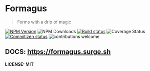 # Formagus
> Forms with a drip of magic


[![NPM Version][npm-badge]][npm-url]
![NPM Downloads][npm-downloads-badge]
[![Build status][github-actions-badge]][github-actions-url]
![Coverage Status][codecov-badge]
[![Commitizen status][commitizen-badge]][commitizen-url]
![contributions welcome](https://img.shields.io/badge/contributions-welcome-brightgreen.svg?style=flat)

## DOCS: https://formagus.surge.sh

#### LICENSE: MIT
<!-- Markdown link & img definitions -->
[repo]: iaroslavshvets/formagus

[codecov-badge]: https://codecov.io/gh/iaroslavshvets/formagus/branch/master/graph/badge.svg

[npm-badge]: https://badge.fury.io/js/formagus.svg
[npm-url]: https://badge.fury.io/js/formagus

[npm-downloads-badge]: https://img.shields.io/npm/dm/formagus

[github-actions-badge]: https://github.com/iaroslavshvets/formagus/actions/workflows/push.yml/badge.svg
[github-actions-url]: https://github.com/iaroslavshvets/formagus/actions/workflows/push.yml

[commitizen-badge]: https://img.shields.io/badge/commitizen-friendly-brightgreen.svg
[commitizen-url]: http://commitizen.github.io/cz-cli/